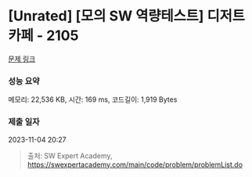 # [Unrated] [모의 SW 역량테스트] 디저트 카페 - 2105 

[문제 링크](https://swexpertacademy.com/main/code/problem/problemDetail.do?contestProbId=AV5VwAr6APYDFAWu) 

### 성능 요약

메모리: 22,536 KB, 시간: 169 ms, 코드길이: 1,919 Bytes

### 제출 일자

2023-11-04 20:27



> 출처: SW Expert Academy, https://swexpertacademy.com/main/code/problem/problemList.do